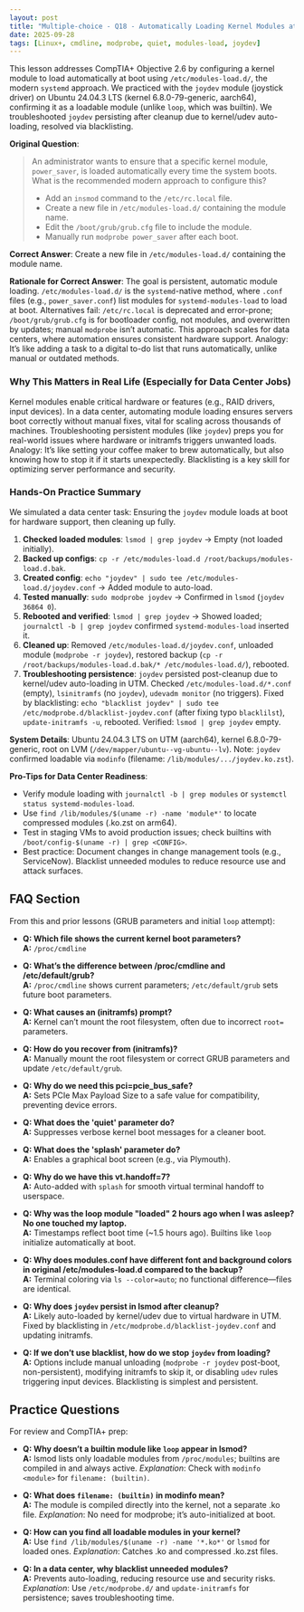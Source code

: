 ```yaml
---
layout: post
title: "Multiple-choice - Q18 - Automatically Loading Kernel Modules at Boot"
date: 2025-09-28
tags: [Linux+, cmdline, modprobe, quiet, modules-load, joydev]
---
```


This lesson addresses CompTIA+ Objective 2.6 by configuring a kernel module to load automatically at boot using `/etc/modules-load.d/`, the modern `systemd` approach. We practiced with the `joydev` module (joystick driver) on Ubuntu 24.04.3 LTS (kernel 6.8.0-79-generic, aarch64), confirming it as a loadable module (unlike `loop`, which was builtin). We troubleshooted `joydev` persisting after cleanup due to kernel/udev auto-loading, resolved via blacklisting.

**Original Question**:

> An administrator wants to ensure that a specific kernel module, `power_saver`, is loaded automatically every time the system boots. What is the recommended modern approach to configure this?
>
> - Add an `insmod` command to the `/etc/rc.local` file.
> - Create a new file in `/etc/modules-load.d/` containing the module name.
> - Edit the `/boot/grub/grub.cfg` file to include the module.
> - Manually run `modprobe power_saver` after each boot.

**Correct Answer**: Create a new file in `/etc/modules-load.d/` containing the module name.

**Rationale for Correct Answer**:
The goal is persistent, automatic module loading. `/etc/modules-load.d/` is the `systemd`-native method, where `.conf` files (e.g., `power_saver.conf`) list modules for `systemd-modules-load` to load at boot. Alternatives fail: `/etc/rc.local` is deprecated and error-prone; `/boot/grub/grub.cfg` is for bootloader config, not modules, and overwritten by updates; manual `modprobe` isn’t automatic. This approach scales for data centers, where automation ensures consistent hardware support. Analogy: It’s like adding a task to a digital to-do list that runs automatically, unlike manual or outdated methods.

### Why This Matters in Real Life (Especially for Data Center Jobs)

Kernel modules enable critical hardware or features (e.g., RAID drivers, input devices). In a data center, automating module loading ensures servers boot correctly without manual fixes, vital for scaling across thousands of machines. Troubleshooting persistent modules (like `joydev`) preps you for real-world issues where hardware or initramfs triggers unwanted loads. Analogy: It’s like setting your coffee maker to brew automatically, but also knowing how to stop it if it starts unexpectedly. Blacklisting is a key skill for optimizing server performance and security.

### Hands-On Practice Summary

We simulated a data center task: Ensuring the `joydev` module loads at boot for hardware support, then cleaning up fully.

1. **Checked loaded modules**: `lsmod | grep joydev` → Empty (not loaded initially).
2. **Backed up configs**: `cp -r /etc/modules-load.d /root/backups/modules-load.d.bak`.
3. **Created config**: `echo "joydev" | sudo tee /etc/modules-load.d/joydev.conf` → Added module to auto-load.
4. **Tested manually**: `sudo modprobe joydev` → Confirmed in `lsmod` (`joydev 36864 0`).
5. **Rebooted and verified**: `lsmod | grep joydev` → Showed loaded; `journalctl -b | grep joydev` confirmed `systemd-modules-load` inserted it.
6. **Cleaned up**: Removed `/etc/modules-load.d/joydev.conf`, unloaded module (`modprobe -r joydev`), restored backup (`cp -r /root/backups/modules-load.d.bak/* /etc/modules-load.d/`), rebooted.
7. **Troubleshooting persistence**: `joydev` persisted post-cleanup due to kernel/udev auto-loading in UTM. Checked `/etc/modules-load.d/*.conf` (empty), `lsinitramfs` (no `joydev`), `udevadm monitor` (no triggers). Fixed by blacklisting: `echo "blacklist joydev" | sudo tee /etc/modprobe.d/blacklist-joydev.conf` (after fixing typo `blacklilst`), `update-initramfs -u`, rebooted. Verified: `lsmod | grep joydev` empty.

**System Details**: Ubuntu 24.04.3 LTS on UTM (aarch64), kernel 6.8.0-79-generic, root on LVM (`/dev/mapper/ubuntu--vg-ubuntu--lv`). Note: `joydev` confirmed loadable via `modinfo` (filename: `/lib/modules/.../joydev.ko.zst`).

**Pro-Tips for Data Center Readiness**:

- Verify module loading with `journalctl -b | grep modules` or `systemctl status systemd-modules-load`.
- Use `find /lib/modules/$(uname -r) -name 'module*'` to locate compressed modules (.ko.zst on arm64).
- Test in staging VMs to avoid production issues; check builtins with `/boot/config-$(uname -r) | grep <CONFIG>`.
- Best practice: Document changes in change management tools (e.g., ServiceNow). Blacklist unneeded modules to reduce resource use and attack surfaces.

## FAQ Section

From this and prior lessons (GRUB parameters and initial `loop` attempt):

- **Q: Which file shows the current kernel boot parameters?**  
  **A:** `/proc/cmdline`

- **Q: What’s the difference between /proc/cmdline and /etc/default/grub?**  
  **A:** `/proc/cmdline` shows current parameters; `/etc/default/grub` sets future boot parameters.

- **Q: What causes an (initramfs) prompt?**  
  **A:** Kernel can’t mount the root filesystem, often due to incorrect `root=` parameters.

- **Q: How do you recover from (initramfs)?**  
  **A:** Manually mount the root filesystem or correct GRUB parameters and update `/etc/default/grub`.

- **Q: Why do we need this pci=pcie_bus_safe?**  
  **A:** Sets PCIe Max Payload Size to a safe value for compatibility, preventing device errors.

- **Q: What does the 'quiet' parameter do?**  
  **A:** Suppresses verbose kernel boot messages for a cleaner boot.

- **Q: What does the 'splash' parameter do?**  
  **A:** Enables a graphical boot screen (e.g., via Plymouth).

- **Q: Why do we have this vt.handoff=7?**  
  **A:** Auto-added with `splash` for smooth virtual terminal handoff to userspace.

- **Q: Why was the loop module "loaded" 2 hours ago when I was asleep? No one touched my laptop.**  
  **A:** Timestamps reflect boot time (~1.5 hours ago). Builtins like `loop` initialize automatically at boot.

- **Q: Why does modules.conf have different font and background colors in original /etc/modules-load.d compared to the backup?**  
  **A:** Terminal coloring via `ls --color=auto`; no functional difference—files are identical.

- **Q: Why does `joydev` persist in lsmod after cleanup?**  
  **A:** Likely auto-loaded by kernel/udev due to virtual hardware in UTM. Fixed by blacklisting in `/etc/modprobe.d/blacklist-joydev.conf` and updating initramfs.

- **Q: If we don’t use blacklist, how do we stop `joydev` from loading?**  
  **A:** Options include manual unloading (`modprobe -r joydev` post-boot, non-persistent), modifying initramfs to skip it, or disabling `udev` rules triggering input devices. Blacklisting is simplest and persistent.

## Practice Questions

For review and CompTIA+ prep:

- **Q: Why doesn’t a builtin module like `loop` appear in lsmod?**  
  **A:** lsmod lists only loadable modules from `/proc/modules`; builtins are compiled in and always active. _Explanation_: Check with `modinfo <module>` for `filename: (builtin)`.

- **Q: What does `filename: (builtin)` in modinfo mean?**  
  **A:** The module is compiled directly into the kernel, not a separate .ko file. _Explanation_: No need for modprobe; it’s auto-initialized at boot.

- **Q: How can you find all loadable modules in your kernel?**  
  **A:** Use `find /lib/modules/$(uname -r) -name '*.ko*'` or `lsmod` for loaded ones. _Explanation_: Catches .ko and compressed .ko.zst files.

- **Q: In a data center, why blacklist unneeded modules?**  
  **A:** Prevents auto-loading, reducing resource use and security risks. _Explanation_: Use `/etc/modprobe.d/` and `update-initramfs` for persistence; saves troubleshooting time.
